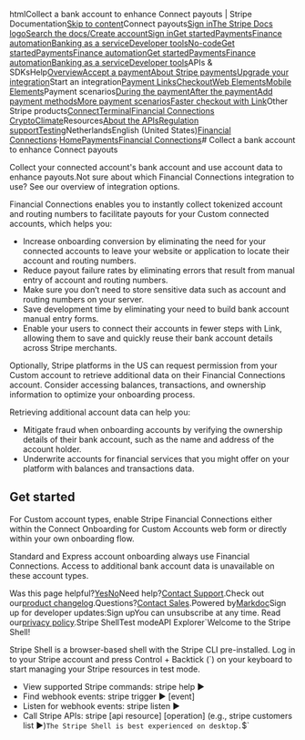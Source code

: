 htmlCollect a bank account to enhance Connect payouts | Stripe Documentation[Skip to content](#main-content)Connect payouts[Sign in](https://dashboard.stripe.com/login?redirect=https%3A%2F%2Fdocs.stripe.com%2Ffinancial-connections%2Fconnect-payouts)[The Stripe Docs logo](/)[Search the docs/](#)[Create account](https://dashboard.stripe.com/register)[Sign in](https://dashboard.stripe.com/login?redirect=https%3A%2F%2Fdocs.stripe.com%2Ffinancial-connections%2Fconnect-payouts)[Get started](/get-started)[Payments](/payments)[Finance automation](/finance-automation)[Banking as a service](/financial-services)[Developer tools](/development)[No-code](/no-code)[Get started](/get-started)[Payments](/payments)[Finance automation](/finance-automation)[](#)[Get started](/get-started)[Payments](/payments)[Finance automation](/finance-automation)[Banking as a service](/financial-services)[Developer tools](/development)[](#)APIs & SDKsHelp[Overview](/docs/payments)[Accept a payment](#)[About Stripe payments](#)[Upgrade your integration](/docs/payments/upgrades)Start an integration[Payment Links](#)[Checkout](#)[Web Elements](#)[Mobile Elements](#)Payment scenarios[During the payment](#)[After the payment](#)[Add payment methods](#)[More payment scenarios](#)[Faster checkout with Link](#)Other Stripe products[Connect](#)[Terminal](#)[Financial Connections](#)
[Crypto](#)[Climate](#)Resources[About the APIs](#)[Regulation support](#)[Testing](/docs/testing)NetherlandsEnglish (United States)[](#)[](#)[Financial Connections](/financial-connections)·[Home](/docs)[Payments](/docs/payments)[Financial Connections](/docs/financial-connections)# Collect a bank account to enhance Connect payouts

Collect your connected account's bank account and use account data to enhance payouts.Not sure about which Financial Connections integration to use? See our overview of integration options.

Financial Connections enables you to instantly collect tokenized account and routing numbers to facilitate payouts for your Custom connected accounts, which helps you:

- Increase onboarding conversion by eliminating the need for your connected accounts to leave your website or application to locate their account and routing numbers.
- Reduce payout failure rates by eliminating errors that result from manual entry of account and routing numbers.
- Make sure you don’t need to store sensitive data such as account and routing numbers on your server.
- Save development time by eliminating your need to build bank account manual entry forms.
- Enable your users to connect their accounts in fewer steps with Link, allowing them to save and quickly reuse their bank account details across Stripe merchants.



Optionally, Stripe platforms in the US can request permission from your Custom account to retrieve additional data on their Financial Connections account. Consider accessing balances, transactions, and ownership information to optimize your onboarding process.

Retrieving additional account data can help you:

- Mitigate fraud when onboarding accounts by verifying the ownership details of their bank account, such as the name and address of the account holder.
- Underwrite accounts for financial services that you might offer on your platform with balances and transactions data.

## Get started

For Custom account types, enable Stripe Financial Connections either within the Connect Onboarding for Custom Accounts web form or directly within your own onboarding flow.

Standard and Express account onboarding always use Financial Connections. Access to additional bank account data is unavailable on these account types.

Was this page helpful?[Yes](#)[No](#)Need help?[Contact Support](https://support.stripe.com/).Check out our[product changelog](https://stripe.com/blog/changelog).Questions?[Contact Sales](https://stripe.com/contact/sales).Powered by[Markdoc](https://markdoc.dev)Sign up for developer updates:Sign upYou can unsubscribe at any time. Read our[privacy policy](https://stripe.com/privacy).Stripe ShellTest modeAPI Explorer[](https://stripe.com/docs/stripe-cli#install)`Welcome to the Stripe Shell!

Stripe Shell is a browser-based shell with the Stripe CLI pre-installed. Log in to your
Stripe account and press Control + Backtick (`) on your keyboard to start managing your Stripe
resources in test mode.

- View supported Stripe commands: stripe help ▶️
- Find webhook events: stripe trigger ▶️ [event]
- Listen for webhook events: stripe listen ▶
- Call Stripe APIs: stripe [api resource] [operation] (e.g., stripe customers list ▶️)`The Stripe Shell is best experienced on desktop.`$`